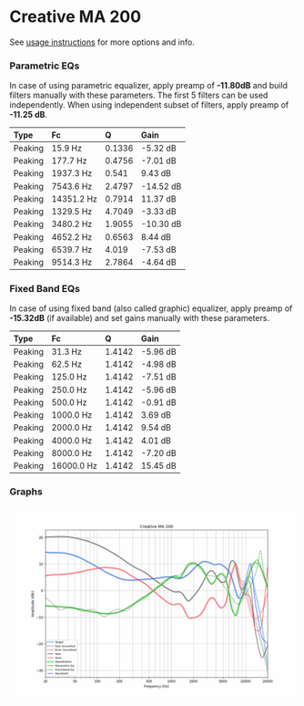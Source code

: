 # Creative MA 200
See [usage instructions](https://github.com/jaakkopasanen/AutoEq#usage) for more options and info.

### Parametric EQs
In case of using parametric equalizer, apply preamp of **-11.80dB** and build filters manually
with these parameters. The first 5 filters can be used independently.
When using independent subset of filters, apply preamp of **-11.25 dB**.

| Type    | Fc         |      Q | Gain      |
|:--------|:-----------|:-------|:----------|
| Peaking | 15.9 Hz    | 0.1336 | -5.32 dB  |
| Peaking | 177.7 Hz   | 0.4756 | -7.01 dB  |
| Peaking | 1937.3 Hz  | 0.541  | 9.43 dB   |
| Peaking | 7543.6 Hz  | 2.4797 | -14.52 dB |
| Peaking | 14351.2 Hz | 0.7914 | 11.37 dB  |
| Peaking | 1329.5 Hz  | 4.7049 | -3.33 dB  |
| Peaking | 3480.2 Hz  | 1.9055 | -10.30 dB |
| Peaking | 4652.2 Hz  | 0.6563 | 8.44 dB   |
| Peaking | 6539.7 Hz  | 4.019  | -7.53 dB  |
| Peaking | 9514.3 Hz  | 2.7864 | -4.64 dB  |

### Fixed Band EQs
In case of using fixed band (also called graphic) equalizer, apply preamp of **-15.32dB**
(if available) and set gains manually with these parameters.

| Type    | Fc         |      Q | Gain     |
|:--------|:-----------|:-------|:---------|
| Peaking | 31.3 Hz    | 1.4142 | -5.96 dB |
| Peaking | 62.5 Hz    | 1.4142 | -4.98 dB |
| Peaking | 125.0 Hz   | 1.4142 | -7.51 dB |
| Peaking | 250.0 Hz   | 1.4142 | -5.96 dB |
| Peaking | 500.0 Hz   | 1.4142 | -0.91 dB |
| Peaking | 1000.0 Hz  | 1.4142 | 3.69 dB  |
| Peaking | 2000.0 Hz  | 1.4142 | 9.54 dB  |
| Peaking | 4000.0 Hz  | 1.4142 | 4.01 dB  |
| Peaking | 8000.0 Hz  | 1.4142 | -7.20 dB |
| Peaking | 16000.0 Hz | 1.4142 | 15.45 dB |

### Graphs
![](./Creative%20MA%20200.png)